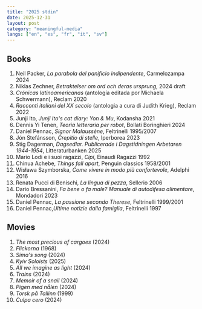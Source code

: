 ```yaml
---
title: "2025 stdin"
date: 2025-12-31
layout: post
category: "meaningful-media"
langs: ["en", "es", "fr", "it", "sv"]
---
```


## Books
1. Neil Packer, _La parabola del panificio indipendente_, Carmelozampa 2024
2. Niklas Zechner, _Betraktelser om ord och deras ursprung_, 2024 draft
3. _Crónicas latinoamericanas_ (antología editada por Michaela Schwermann), Reclam 2020
4. _Racconti italiani del XX secolo_ (antologia a cura di Judith Krieg), Reclam 2022
5. Junji Ito, _Junji Ito's cat diary: Yon & Mu_, Kodansha 2021
6. Dennis Yi Tenen, _Teoria letteraria per robot_, Bollati Boringhieri 2024
7. Daniel Pennac, _Signor Malaussène_, Feltrinelli 1995/2007
8. Jón Stefánsson, _Crepitio di stelle_, Iperborea 2023
9. Stig Dagerman, _Dagsedlar. Publicerade i Dagstidningen Arbetaren 1944-1954_, Litteraturbanken 2025
10. Mario Lodi e i suoi ragazzi, _Cipí_, Einaudi Ragazzi 1992
11. Chinua Achebe, _Things fall apart_, Penguin classics 1958/2001
12. Wisława Szymborska, _Come vivere in modo più confortevole_, Adelphi 2016
13. Renata Pucci di Benischi, _La lingua di pezza_, Sellerio 2006
14. Dario Bressanini, _Fa bene o fa male? Manuale di autodifesa alimentare_, Mondadori 2023
15. Daniel Pennac, _La passione secondo Therese_, Feltrinelli 1999/2001
16. Daniel Pennac,_Ultime notizie dalla famiglia_, Feltrinelli 1997

## Movies
1. _The most precious of cargoes_ (2024)
2. _Flickorna_ (1968)
3. _Sima's song_ (2024)
4. _Kyiv Soloists_ (2025)
5. _All we imagine as light_ (2024)
6. _Trains_ (2024)
7. _Memoir of a snail_ (2024)
8. _Pigen med nålen_ (2024)
9. _Torsk på Tallinn_ (1999)
10. _Culpa cero_ (2024)
